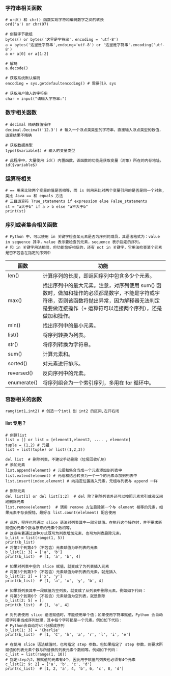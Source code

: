 ### 字符串相关函数

    # ord() 和 chr() 函数实现字符和编码数字之间的转换
    ord('a') or chr(97)
    
    # 创建字节数组
    bytes() or bytes('这里是字符串'，encoding = 'utf-8')
    a = bytes('这里是字符串',endoing='utf-8') or '这里是字符串'.encoding('utf-8')
    a or a[0] or a[1:2]
    
    # 解码
    a.decode()
    
    # 获取系统默认编码
    encoding = sys.getdefaultencoding() # 需要引入 sys
    
    # 获取用户输入的字符串
    char = input("请输入字符串:")
    
### 数字相关函数

    # decimal 精确数值操作
    decimal.Decimal('12.3') # 输入一个浮点类类型的字符串，直接输入浮点类型的数值，运算结果不精确
    
    # 获取数据类型
    type($variable$) # 输入的变量类型
    
    # 此程序中，大量使用 id() 内置函数，该函数的功能是获取变量（对象）所在的内存地址。
    id($variable$)

### 运算符相关

    # == 用来比较两个变量的值是否相等，而 is 则用来比对两个变量引用的是否是同一个对象,类比 Java == 和 equals 方法
    # 三目运算符 True_statements if expression else False_statements
    st = "a大于b" if a > b else "a不大于b"
    print(st)
    
### 序列或者集合相关函数

    # Python 中，可以使用 in 关键字检查某元素是否为序列的成员，其语法格式为：value in sequence 其中，value 表示要检查的元素，sequence 表示指定的序列。
    # 和 in 关键字用法相同，但功能恰好相反的，还有 not in 关键字，它用法检查某个元素是否不包含在指定的序列中
    
|  函数   | 功能  |
|  ----  | ----  |
| len()  | 计算序列的长度，即返回序列中包含多少个元素。 |
| max()  | 找出序列中的最大元素。注意，对序列使用 sum() 函数时，做加和操作的必须都是数字，不能是字符或字符串，否则该函数将抛出异常，因为解释器无法判定是要做连接操作（+ 运算符可以连接两个序列），还是做加和操作。 |
| min()  | 找出序列中的最小元素。|
| list()  | 将序列转换为列表。 |
| str()  | 将序列转换为字符串。 |
| sum()  |  计算元素和。|
| sorted()  |  对元素进行排序。|
| reversed()  |	反向序列中的元素。  |
| enumerate()  | 将序列组合为一个索引序列，多用在 for 循环中。 |

### 容器相关的函数

    rang(int1,int2) # 创造一个int1 到 int2 的区间,左开右闭
    
#### list 专用？

    # 创建list
    list = [] or list = [element1,elment2, .... , elementn]
    tuple = (1,2) # 元祖 
    list = list(tuple) or list((1,2,3))
    
    del list  # 删除列表，不建议手动删除（垃圾回收机制）
    # 添加元素
    list.append(element) # 元组和集合当成一个元素添加到列表中
    list.extend(element) # 元组和结合转换为一个一个的元素添加到列表中
    list.insert(index,element) # 向指定位置插入元素，元组与列表与 append 一样
    
    # 删除元素
    del list[1] or del list[1:2]  # del 除了删除列表外还可以按照元素索引或者区间段删除元素
    list.remove(element)  # 调用 remove 方法删除第一个与 element 相等的元素，如果元素不存会报错，最好与 list.count(elelment) 配合使用
    
    # 此外，程序也可通过 slice 语法对列表其中一部分赋值。在执行这个操作时，并不要求新赋值的元素个数与原来的元素个数相等。
    # 这意味着通过这种方式既可为列表增加元素，也可为列表删除元素。
    b_list = list(range(1, 5))
    print(b_list)
    # 将第2个到第4个（不包含）元素赋值为新列表的元素
    b_list[1: 3] = ['a', 'b']
    print(b_list)  # [1, 'a', 'b', 4]
    
    # 如果对列表中空的 slice 赋值，就变成了为列表插入元素
    # 将第3个到第3个（不包含）元素赋值为新列表的元素，就是插入
    b_list[2: 2] = ['x', 'y']
    print(b_list)  # [1, 'a', 'x', 'y', 'b', 4]
    
    # 如果将列表其中一段赋值为空列表，就变成了从列表中删除元素。例如如下代码：
    # 将第3个到第6个（不包含）元素赋值为空列表，就是删除
    b_list[2: 5] = []
    print(b_list)  # [1, 'a', 4]
    
    # 对列表使用 slice 语法赋值时，不能使用单个值；如果使用字符串赋值，Python 会自动把字符串当成序列处理，其中每个字符都是一个元素。例如如下代码：
    # Python会自动将str分解成序列
    b_list[1: 3] = 'Charlie'
    print(b_list)  # [1, 'C', 'h', 'a', 'r', 'l', 'i', 'e']
    
    # 在使用 slice 语法赋值时，也可指定 step 参数。但如果指定了 step 参数，则要求所赋值的列表元素个数与所替换的列表元素个数相等。例如如下代码：
    c_list = list(range(1, 10))
    # 指定step为2，被赋值的元素有4个，因此用于赋值的列表也必须有4个元素
    c_list[2: 9: 2] = ['a', 'b', 'c', 'd']
    print(c_list)  # [1, 2, 'a', 4, 'b', 6, 'c', 8, 'd']